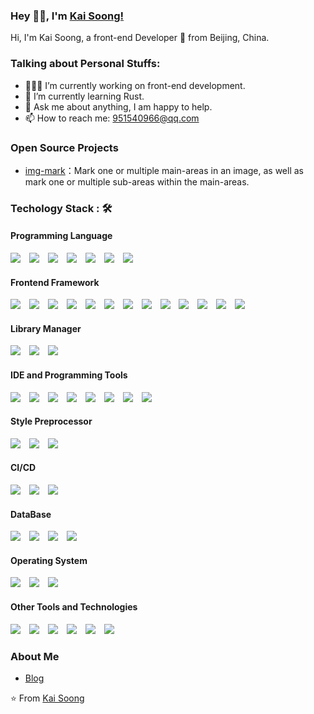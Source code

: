 ### Hey 👋🏽, I'm [Kai Soong!](https://doc.wingblog.top/)

Hi, I'm Kai Soong, a front-end Developer 🚀 from Beijing, China.

### Talking about Personal Stuffs:

- 👨🏽‍💻 I’m currently working on front-end development.
- 🌱 I’m currently learning Rust.
- 💬 Ask me about anything, I am happy to help.
- 📫 How to reach me: 951540966@qq.com

### Open Source Projects

- [img-mark](https://www.npmjs.com/package/img-mark)：Mark one or multiple main-areas in an image, as well as mark one or multiple sub-areas within the main-areas.

### Techology Stack : 🛠

#### Programming Language

<img style="margin-right:10px" src="https://img.shields.io/badge/javascript%20-%23323330.svg?&style=for-the-badge&logo=javascript&logoColor=%23F7DF1E"> <img style="margin-right:10px" src="https://img.shields.io/badge/html5%20-%23E34F26.svg?&style=for-the-badge&logo=html5&logoColor=white"> <img style="margin-right:10px" src="https://img.shields.io/badge/css3%20-%231572B6.svg?&style=for-the-badge&logo=css3&logoColor=white"> <img style="margin-right:10px" src="https://img.shields.io/badge/Java-%23ED8B00.svg?logo=openjdk&style=for-the-badge&logoColor=white"> <img style="margin-right:10px" src="https://img.shields.io/badge/TypeScript-3178C6?logo=typescript&style=for-the-badge&logoColor=fff"> <img style="margin-right:10px" src="https://img.shields.io/badge/Rust-%23000000.svg?e&logo=rust&style=for-the-badge&logoColor=fff"> <img style="margin-right:10px" src="https://img.shields.io/badge/Android-3DDC84?logo=android&style=for-the-badge&logoColor=fff">

#### Frontend Framework

<img style="margin-right:10px" src="https://img.shields.io/badge/react%20-%2320232a.svg?&style=for-the-badge&logo=react&logoColor=%2361DAFB"> <img style="margin-right:10px" src="https://img.shields.io/badge/Vue.js-4FC08D?&style=for-the-badge&logo=vuedotjs&logoColor=fff"> <img style="margin-right:10px" src="https://img.shields.io/badge/Node.js-6DA55F?logo=node.js&style=for-the-badge&logoColor=fff"> <img style="margin-right:10px" src="https://img.shields.io/badge/微信小程序-1AAD19?style=for-the-badge"> <img style="margin-right:10px" src="https://img.shields.io/badge/React_Native-%2320232a.svg?logo=react&style=for-the-badge&logoColor=fff"> <img style="margin-right:10px" src="https://img.shields.io/badge/Next.js-black?logo=next.js&style=for-the-badge&logoColor=fff"> <img style="margin-right:10px" src="https://img.shields.io/badge/Nest.js-%23E0234E.svg?logo=nestjs&style=for-the-badge&logoColor=fff"> <img style="margin-right:10px" src="https://img.shields.io/badge/Taro-blue?style=for-the-badge"> <img style="margin-right:10px" src="https://img.shields.io/badge/Expo-000020?logo=expo&style=for-the-badge&logoColor=fff"> <img style="margin-right:10px" src="https://img.shields.io/badge/React_Router-CA4245?logo=react-router&style=for-the-badge&logoColor=fff"> <img style="margin-right:10px" src="https://img.shields.io/badge/Express.js-%23404d59.svg?logo=express&style=for-the-badge&logoColor=fff"> <img style="margin-right:10px" src="https://img.shields.io/badge/Electron-2B2E3A?logo=electron&style=for-the-badge&logoColor=fff"> <img style="margin-right:10px" src="https://img.shields.io/badge/shadcn%2Fui-000?logo=shadcnui&style=for-the-badge&logoColor=fff">

#### Library Manager

<img style="margin-right:10px" src="https://img.shields.io/badge/npm-CB3837?logo=npm&style=for-the-badge"> <img style="margin-right:10px" src="https://img.shields.io/badge/Yarn-2C8EBB?logo=yarn&logoColor=fff&style=for-the-badge"> <img style="margin-right:10px" src="https://img.shields.io/badge/pnpm-F69220?logo=pnpm&style=for-the-badge&logoColor=fff">

#### IDE and Programming Tools

<img style="margin-right:10px" src="https://custom-icon-badges.demolab.com/badge/Visual%20Studio%20Code-0078d7.svg?logo=vsc&style=for-the-badge"> <img style="margin-right:10px" src="https://img.shields.io/badge/iTerm2-000000?logo=iterm2&style=for-the-badge&logoColor=fff"> <img style="margin-right:10px" src="https://img.shields.io/badge/YAML-CB171E?logo=yaml&style=for-the-badge&logoColor=fff"> <img style="margin-right:10px" src="https://img.shields.io/badge/Markdown-%23000000.svg?logo=markdown&style=for-the-badge&logoColor=fff"> <img style="margin-right:10px" src="https://img.shields.io/badge/JSON-000?logo=json&style=for-the-badge&logoColor=fff"> <img style="margin-right:10px" src="https://img.shields.io/badge/Bash-4EAA25?logo=gnubash&style=for-the-badge&logoColor=fff"> <img style="margin-right:10px" src="https://img.shields.io/badge/Vim-%2311AB00.svg?logo=vim&style=for-the-badge&logoColor=fff"> <img style="margin-right:10px" src="https://img.shields.io/badge/Sublime%20Text-%23575757.svg?logo=sublime-text&style=for-the-badge&logoColor=fff">

#### Style Preprocessor

<img style="margin-right:10px" src="https://img.shields.io/badge/Tailwind%20CSS-%2338B2AC.svg?logo=tailwind-css&style=for-the-badge&logoColor=fff"> <img style="margin-right:10px" src="https://img.shields.io/badge/Sass-C69?logo=sass&style=for-the-badge&logoColor=fff"> <img style="margin-right:10px" src="https://img.shields.io/badge/Less-1D365D?logo=less&style=for-the-badge&logoColor=fff">

#### CI/CD

<img style="margin-right:10px" src="https://img.shields.io/badge/git%20-%23F05033.svg?&style=for-the-badge&logo=git&logoColor=white"/> <img style="margin-right:10px" src="https://img.shields.io/badge/GitLab%20CI-FC6D26?logo=gitlab&style=for-the-badge&logoColor=fff"> <img style="margin-right:10px" src="https://img.shields.io/badge/GitHub_Actions-2088FF?logo=github-actions&style=for-the-badge&logoColor=fff">

#### DataBase

<img style="margin-right:10px" src="https://img.shields.io/badge/SQLite-%2307405e.svg?logo=sqlite&style=for-the-badge&logoColor=fff"> <img style="margin-right:10px" src="https://img.shields.io/badge/Redis-%23DD0031.svg?logo=redis&style=for-the-badge&logoColor=fff"> <img style="margin-right:10px" src="https://img.shields.io/badge/MongoDB-%234ea94b.svg?logo=mongodb&style=for-the-badge&logoColor=fff"> <img style="margin-right:10px" src="https://img.shields.io/badge/MySQL-4479A1?logo=mysql&style=for-the-badge&logoColor=fff">

#### Operating System

<img style="margin-right:10px" src="https://img.shields.io/badge/Linux-FCC624?logo=linux&style=for-the-badge&logoColor=fff"> <img style="margin-right:10px" src="https://img.shields.io/badge/macOS-000000?logo=apple&style=for-the-badge&logoColor=fff"> <img style="margin-right:10px" src="https://custom-icon-badges.demolab.com/badge/Windows-0078D6?logo=windows11&style=for-the-badge&logoColor=fff">

#### Other Tools and Technologies

<img style="margin-right:10px" src="https://img.shields.io/badge/Babel-F9DC3E?logo=babel&style=for-the-badge&logoColor=fff"> <img style="margin-right:10px" src="https://img.shields.io/badge/Alipay-1677FF?logo=alipay&style=for-the-badge&logoColor=fff"> <img style="margin-right:10px" src="https://img.shields.io/badge/VuePress-4FC08D?logo=vuedotjs&style=for-the-badge&logoColor=fff"> <img style="margin-right:10px" src="https://img.shields.io/badge/GitHub%20Pages-121013?logo=github&style=for-the-badge&logoColor=fff"> <img style="margin-right:10px" src="https://img.shields.io/badge/Docker-2496ED?logo=docker&style=for-the-badge&logoColor=fff"> <img style="margin-right:10px" src="https://img.shields.io/badge/Selenium-43B02A?logo=selenium&style=for-the-badge&logoColor=fff">

### About Me

- [Blog](https://doc.wingblog.top/)

⭐️ From [Kai Soong](https://github.com/hxdyj)

